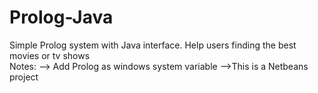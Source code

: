# Prolog-Java
Simple Prolog system with Java interface. Help users finding the best movies or tv shows <br>
Notes:
--> Add Prolog as windows system variable
-->This is a Netbeans project 
